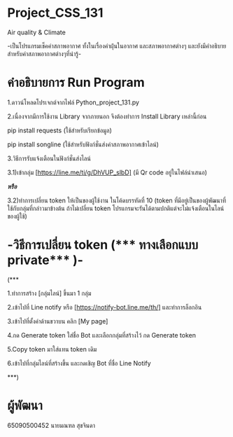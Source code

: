 # Project_CSS_131

Air quality & Climate

-เป็นโปรแกรมเช็คค่าสภาพอากาศ ทั้งในเรื่องค่าฝุ่นในอากาศ และสภาพอากาศต่างๆ และยังมีคำอธิบายสำหรับค่าสภาพอากาศต่างๆที่น่ารู้-

# คำอธิบายการ Run Program

1.ดาวน์โหลดโปรเจกต์จากไฟล์  Python_project_131.py

2.เนื่องจากมีการใช้งาน Library จากภายนอก จึงต้องทำการ Install Library เหล่านี้ก่อน

pip install requests
(ใช้สำหรับเรียกข้อมูล)

pip install songline
(ใช้สำหรับฟังก์ชั่นส่งค่าสภาพอากาศเข้าไลน์)

3.วิธีการรับแจ้งเตือนในฟังก์ชั่นส่งไลน์

3.1)เข้ากลุ่ม [https://line.me/ti/g/DhVUP_slbD] (มี Qr code อยู่ในไฟล์นำเสนอ)

***หรือ***

3.2)ทำการเปลี่ยน token ให้เป็นของผู้ใช้งาน ในโค้ดบรรทัดที่ 10 (token ที่มีอยู่เป็นของผู้พัฒนาที่ใช้กับกลุ่มที่กล่าวมาข้างต้น ถ้าไม่เปลี่ยน token โปรแกรมจะรันได้ตามปกติแต่จะไม่แจ้งเตือนในไลน์ของผู้ใช้) 



# -วิธีการเปลี่ยน token (*** ทางเลือกแบบ private*** )-

(***

1.ทำการสร้าง [กลุ่มไลน์] ขึ้นมา 1 กลุ่ม

2.เข้าไปที่ Line notify หรือ [https://notify-bot.line.me/th/] และทำการล็อกอิน

3.เข้าไปที่ตั้งค่าด้านขวาบน คลิก [My page]

4.กด Generate token ใส่ชื่อ Bot และเลือกกลุ่มที่สร้างไว้ กด Generate token

5.Copy token มาใส่แทน token เดิม

6.เข้าไปที่กลุ่มไลน์ที่สร้างขึ้น และกดเชิญ Bot ที่ชื่อ Line Notify

***)

# ผู้พัฒนา

65090500452 นายมณฑล สุขจินดา
